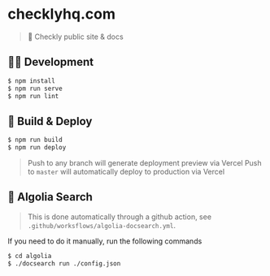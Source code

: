 # checklyhq.com

> 🦝 Checkly public site & docs

## 🧑‍💻 Development

```bash
$ npm install
$ npm run serve
$ npm run lint
```

## 🚢 Build & Deploy

```bash
$ npm run build
$ npm run deploy
```

> Push to any branch will generate deployment preview via Vercel
> Push to `master` will automatically deploy to production via Vercel

## 🔎 Algolia Search

> This is done automatically through a github action, see `.github/worksflows/algolia-docsearch.yml`.

If you need to do it manually, run the following commands

```bash
$ cd algolia
$ ./docsearch run ./config.json
```

